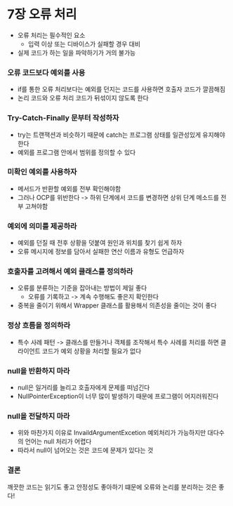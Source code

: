 # 7장 오류 처리

- 오류 처리는 필수적인 요소
    - 입력 이상 또는 디바이스가 실패할 경우 대비
- 실제 코드가 하는 일을  파악하기가 거의 불가능

### 오류 코드보다 예외를 사용

- if를 통한 오류 처리보다는 예외를 던지는 코드를 사용하면 호출자 코드가 깔끔해짐
- 논리 코드와 오류 처리 코드가 뒤섞이지 않도록 한다

### Try-Catch-Finally 문부터 작성하자

- try는 트랜잭션과 비슷하기 때문에 catch는 프로그램 상태를 일관성있게 유지해야한다
- 예외를 프로그램 안에서 범위를 정의할 수 있다

### 미확인 예외를 사용하자

- 메서드가 반환할 예외를 전부 확인해야함
- 그러나 OCP를 위반한다 -> 하위 단계에서 코드를 변경하면 상위 단계 메소드를 전부 고쳐야함

### 예외에 의미를 제공하라

- 예외를 던질 때 전후 상황을 덧붙여 원인과 위치를 찾기 쉽게 하자
- 오류 메시지에 정보를 담아서 실패한 연산 이름과 유형도 언급하자

### 호출자를 고려해서 예외 클래스를 정의하라

- 오류를 분류하는 기준을 잡아내는 방법이 제일 좋다
    - 오류를 기록하고 -> 계속 수행해도 좋은지 확인한다
- 중복을 줄이기 위해서 Wrapper 클래스를 활용해서 의존성을 줄이는 것이 좋다


### 정상 흐름을 정의하라

- 특수 사례 패턴 -> 클래스를 만들거나 객체를 조작해서 특수 사례를 처리를 하면 클라이언트 코드가 예외 상황을 처리할 필요가 없다

### null을 반환하지 마라

- null은 일거리를 늘리고 호출자에게 문제를 떠넘긴다
- NullPointerException이 너무 많이 발생하기 때문에 프로그램이 어지러워진다

### null을 전달하지 마라

- 위와 마찬가지 이유로 InvaildArgumentExcetion 예외처리가 가능하지만 대다수의 언어는 null 처리가 어렵다
- 따라서 null이 넘어오는 것은 코드에 문제가 있다는 것

### 결론

깨끗한 코드는 읽기도 좋고 안정성도 좋아하기 떄문에 오류와 논리를 분리하는 것은 좋다!